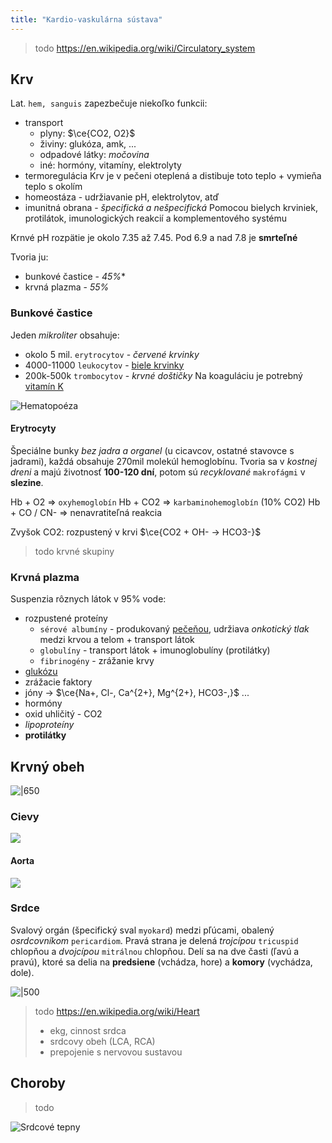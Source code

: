 ```yaml
---
title: "Kardio-vaskulárna sústava"
---
```


> todo https://en.wikipedia.org/wiki/Circulatory_system

## Krv

Lat. `hem, sanguis` zapezbečuje niekoľko funkcii:
- transport
	- plyny: $\ce{CO2, O2}$
	- živiny: glukóza, amk, ...
	- odpadové látky: *močovina*
	- iné: hormóny, vitamíny, elektrolyty
- termoregulácia
	Krv je v pečeni oteplená a distibuje toto teplo + vymieňa teplo s okolím
- homeostáza - udržiavanie pH, elektrolytov, atď
- imunitná obrana - *špecifická a nešpecifická*
	Pomocou bielych krviniek, protilátok, imunologických reakcií a komplementového systému

Krnvé pH rozpätie je okolo 7.35 až 7.45. Pod 6.9 a nad 7.8 je **smrteľné**

Tvoria ju:
- bunkové častice - *45%**
- krvná plazma - *55%*

### Bunkové častice
Jeden *mikroliter* obsahuje:
- okolo 5 mil. `erytrocytov` - *červené krvinky*
- 4000-11000 `leukocytov` - [biele krvinky](bio/ľudské-telo/imunitný-systém.md)
- 200k-500k `trombocytov` - *krvné doštičky*
	Na koaguláciu je potrebný [vitamín K](bio/vitamíny.md#Vitamín%20K)

![Hematopoéza](attachments/produkcia_bunkovych_castic_krvi.png)

#### Erytrocyty
Špeciálne bunky *bez jadra a organel* (u cicavcov, ostatné stavovce s jadrami), každá obsahuje 270mil molekúl hemoglobínu. Tvoria sa v *kostnej dreni* a majú životnosť **100-120 dní**, potom sú *recyklované* `makrofágmi` v **slezine**.

Hb + O2 => `oxyhemoglobín`
Hb + CO2 => `karbaminohemoglobín` (10% CO2)
Hb + CO / CN- => nenavratiteľná reakcia

Zvyšok CO2: rozpustený v krvi
$\ce{CO2 + OH- -> HCO3-}$

> todo krvné skupiny

### Krvná plazma

Suspenzia rôznych látok v 95% vode:
- rozpustené proteíny
	- `sérové albumíny` - produkovaný [pečeňou](bio/ľudské-telo/tráviaca-sústava.md#Pečeň), udržiava *onkotický tlak* medzi krvou a telom + transport látok
	- `globulíny` - transport látok + imunoglobulíny (protilátky)
	- `fibrinogény` - zrážanie krvy
- [glukózu](bio/sacharidy.md#Cukry)
- zrážacie faktory
- jóny -> $\ce{Na+, Cl-, Ca^{2+}, Mg^{2+}, HCO3-,}$ ...
- hormóny
- oxid uhličitý - CO2
- *lipoproteíny*
- **protilátky**

## Krvný obeh

![|650](attachments/krvny_obeh_delenie.png)

### Cievy

![](attachments/cievy.png)

#### Aorta
![](attachments/aorta.png)

### Srdce

Svalový orgán (špecifický sval `myokard`) medzi pľúcami, obalený *osrdcovníkom* `pericardiom`.
Pravá strana je delená *trojcípou* `tricuspid` chlopňou a *dvojcípou* `mitrálnou` chlopňou.
Delí sa na dve časti (ľavú a pravú), ktoré sa delia na **predsiene** (vchádza, hore) a **komory** (vychádza, dole).


![|500](attachments/srdce_diagram.png)

> todo
> https://en.wikipedia.org/wiki/Heart
> - ekg, cinnost srdca
> - srdcovy obeh (LCA, RCA)
> - prepojenie s nervovou sustavou

## Choroby

> todo

![Srdcové tepny](attachments/srdcove_tepny.png)